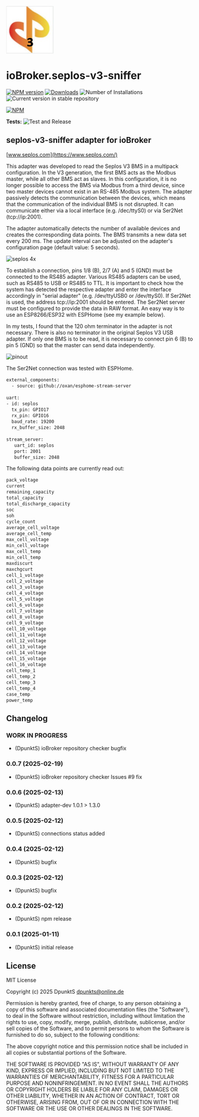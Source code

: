 ![Logo](admin/seplos-v3-sniffer.jpg)
# ioBroker.seplos-v3-sniffer

[![NPM version](https://img.shields.io/npm/v/iobroker.seplos-v3-sniffer.svg)](https://www.npmjs.com/package/iobroker.seplos-v3-sniffer)
[![Downloads](https://img.shields.io/npm/dm/iobroker.seplos-v3-sniffer.svg)](https://www.npmjs.com/package/iobroker.seplos-v3-sniffer)
![Number of Installations](https://iobroker.live/badges/seplos-v3-sniffer-installed.svg)
![Current version in stable repository](https://iobroker.live/badges/seplos-v3-sniffer-stable.svg)

[![NPM](https://nodei.co/npm/iobroker.seplos-v3-sniffer.png?downloads=true)](https://nodei.co/npm/iobroker.seplos-v3-sniffer/)

**Tests:** ![Test and Release](https://github.com/DpunktS/ioBroker.seplos-v3-sniffer/workflows/Test%20and%20Release/badge.svg)

## seplos-v3-sniffer adapter for ioBroker

[www.seplos.com](https://www.seplos.com/)

This adapter was developed to read the Seplos V3 BMS in a multipack configuration. In the V3 generation, the first BMS acts as the Modbus master, while all other BMS act as slaves. In this configuration, it is no longer possible to access the BMS via Modbus from a third device, since two master devices cannot exist in an RS-485 Modbus system. The adapter passively detects the communication between the devices, which means that the communication of the individual BMS is not disrupted. It can communicate either via a local interface (e.g. /dec/ttyS0) or via Ser2Net (tcp://ip:2001).

The adapter automatically detects the number of available devices and creates the corresponding data points. The BMS transmits a new data set every 200 ms. The update interval can be adjusted on the adapter's configuration page (default value: 5 seconds).

![seplos 4x](https://github.com/user-attachments/assets/9d710287-069d-44b6-acda-e96764642a33)

To establish a connection, pins 1/8 (B), 2/7 (A) and 5 (GND) must be connected to the RS485 adapter. Various RS485 adapters can be used, such as RS485 to USB or RS485 to TTL. It is important to check how the system has detected the respective adapter and enter the interface accordingly in "serial adapter" (e.g. /dev/ttyUSB0 or ​​/dev/ttyS0). If Ser2Net is used, the address tcp://ip:2001 should be entered. The Ser2Net server must be configured to provide the data in RAW format. An easy way is to use an ESP8266/ESP32 with ESPHome (see my example below).

In my tests, I found that the 120 ohm terminator in the adapter is not necessary. There is also no terminator in the original Seplos V3 USB adapter. If only one BMS is to be read, it is necessary to connect pin 6 (B) to pin 5 (GND) so that the master can send data independently.

![pinout](https://github.com/user-attachments/assets/1c8ec271-d20f-4a5d-baf4-87e5a98fc35a)

The Ser2Net connection was tested with ESPHome.
```
external_components:
  - source: github://oxan/esphome-stream-server

uart:
- id: seplos
  tx_pin: GPIO17
  rx_pin: GPIO16
  baud_rate: 19200
  rx_buffer_size: 2048

stream_server:
   uart_id: seplos
   port: 2001
   buffer_size: 2048
```

The following data points are currently read out:
```
pack_voltage
current
remaining_capacity
total_capacity
total_discharge_capacity
soc
soh
cycle_count
average_cell_voltage
average_cell_temp
max_cell_voltage
min_cell_voltage
max_cell_temp
min_cell_temp
maxdiscurt
maxchgcurt
cell_1_voltage
cell_2_voltage
cell_3_voltage
cell_4_voltage
cell_5_voltage
cell_6_voltage
cell_7_voltage
cell_8_voltage
cell_9_voltage
cell_10_voltage
cell_11_voltage
cell_12_voltage
cell_13_voltage
cell_14_voltage
cell_15_voltage
cell_16_voltage
cell_temp_1
cell_temp_2
cell_temp_3
cell_temp_4
case_temp
power_temp
```

## Changelog
<!--
	Placeholder for the next version (at the beginning of the line):
	### **WORK IN PROGRESS**
-->
### **WORK IN PROGRESS**
* (DpunktS) ioBroker repository checker bugfix

### 0.0.7 (2025-02-19)
* (DpunktS) ioBroker repository checker Issues #9 fix

### 0.0.6 (2025-02-13)
* (DpunktS) adapter-dev 1.0.1 > 1.3.0

### 0.0.5 (2025-02-12)
* (DpunktS) connections status added

### 0.0.4 (2025-02-12)
* (DpunktS) bugfix

### 0.0.3 (2025-02-12)
* (DpunktS) bugfix

### 0.0.2 (2025-02-12)
* (DpunktS) npm release

### 0.0.1 (2025-01-11)
* (DpunktS) initial release

## License
MIT License

Copyright (c) 2025 DpunktS <dpunkts@online.de>

Permission is hereby granted, free of charge, to any person obtaining a copy
of this software and associated documentation files (the "Software"), to deal
in the Software without restriction, including without limitation the rights
to use, copy, modify, merge, publish, distribute, sublicense, and/or sell
copies of the Software, and to permit persons to whom the Software is
furnished to do so, subject to the following conditions:

The above copyright notice and this permission notice shall be included in all
copies or substantial portions of the Software.

THE SOFTWARE IS PROVIDED "AS IS", WITHOUT WARRANTY OF ANY KIND, EXPRESS OR
IMPLIED, INCLUDING BUT NOT LIMITED TO THE WARRANTIES OF MERCHANTABILITY,
FITNESS FOR A PARTICULAR PURPOSE AND NONINFRINGEMENT. IN NO EVENT SHALL THE
AUTHORS OR COPYRIGHT HOLDERS BE LIABLE FOR ANY CLAIM, DAMAGES OR OTHER
LIABILITY, WHETHER IN AN ACTION OF CONTRACT, TORT OR OTHERWISE, ARISING FROM,
OUT OF OR IN CONNECTION WITH THE SOFTWARE OR THE USE OR OTHER DEALINGS IN THE
SOFTWARE.
